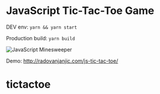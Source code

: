 # JavaScript Tic-Tac-Toe Game

DEV env: `yarn && yarn start`

Production build: `yarn build`

![JavaScript Minesweeper](https://raw.githubusercontent.com/uzi88/js-tic-tac-toe/master/screen-shot.png)

Demo: http://radovanjanjic.com/js-tic-tac-toe/
# tictactoe
